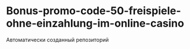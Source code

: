 # Bonus-promo-code-50-freispiele-ohne-einzahlung-im-online-casino
Автоматически созданный репозиторий
